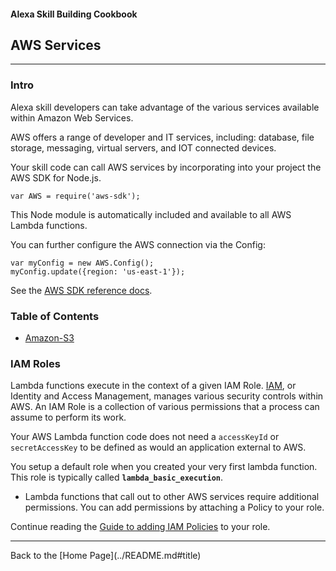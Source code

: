 #### Alexa Skill Building Cookbook
## AWS Services <a id="title"></a>
<hr />

### Intro <a id="intro"></a>
Alexa skill developers can take advantage of the various services available within Amazon Web Services.

AWS offers a range of developer and IT services, including: database, file storage, messaging, virtual servers, and IOT connected devices.

Your skill code can call AWS services by incorporating into your project the AWS SDK for Node.js.

```var AWS = require('aws-sdk');```

This Node module is automatically included and available to all AWS Lambda functions.

You can further configure the AWS connection via the Config:
```
var myConfig = new AWS.Config();
myConfig.update({region: 'us-east-1'});
```

See the [AWS SDK reference docs](https://aws.amazon.com/sdk-for-node-js/).

### Table of Contents
 * [Amazon-S3](Amazon-S3)


### IAM Roles

Lambda functions execute in the context of a given IAM Role.  [IAM](https://aws.amazon.com/iam), or Identity and Access Management, manages various security controls within AWS.
An IAM Role is a collection of various permissions that a process can assume to perform its work.

Your AWS Lambda function code does not need a ```accessKeyId``` or ```secretAccessKey``` to be defined as would an application external to AWS.

You setup a default role when you created your very first lambda function.
This role is typically called **```lambda_basic_execution```**.

* Lambda functions that call out to other AWS services require additional permissions.  You can add permissions by attaching a Policy to your role.


Continue reading the [Guide to adding IAM Policies](./IAM_POLICIES.md#title) to your role.

<hr />
Back to the [Home Page](../README.md#title)

